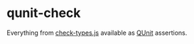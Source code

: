 # qunit-check
Everything from [check-types.js](https://www.npmjs.com/package/check-types) available as [QUnit](https://qunitjs.com) assertions.
